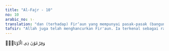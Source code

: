 ```yaml
---
title: "Al-Fajr - 10"
no: 10
arabic_no: ١٠
translation: "dan (terhadap) Fir‘aun yang mempunyai pasak-pasak (bangunan yang besar),"
tafsir: "Allah juga telah menghancurkan Fir'aun. Ia terkenal sebagai raja yang zalim bahkan memandang dirinya tuhan bangsa Mesir. Bangsa ini di bawah Fir'aun juga telah mencapai peradaban yang tinggi, di antara buktinya adalah kemampuan mereka membangun piramid-piramid yang merupakan salah satu keajaiban dunia sampai sekarang. Mereka juga telah memiliki angkatan bersenjata yang besar. Akan tetapi, semuanya itu juga sudah dihancurleburkan Allah sehingga sekarang mereka hanya tinggal nama untuk dikenang."
---
```

وَفِرْعَوْنَ ذِى الْاَوْتَادِۖ